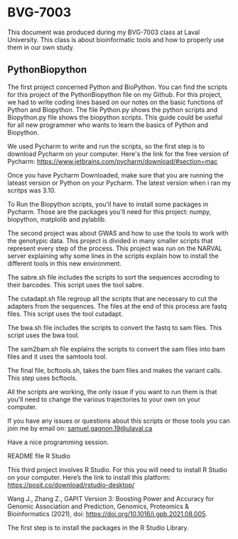 # BVG-7003
This document was produced during my BVG-7003 class at Laval University. This class is about bioinformatic tools and how to properly use them in our own study. 

## PythonBiopython
The first project concerned Python and BioPython. 
You can find the scripts for this project of the PythonBiopython file on my Github.
For this project, we had to write coding lines based on our notes on the basic functions of Python and Biopython. The file Python.py shows the python scripts and Biopython.py file shows the biopython scripts.
This guide could be useful for all new programmer who wants to learn the basics of Python and Biopython.

We used Pycharm to write and run the scripts, so the first step is to download Pycharm on your computer. Here's the link for the free version of Pycharm: https://www.jetbrains.com/pycharm/download/#section=mac

Once you have Pycharm Downloaded, make sure that you are running the lateast version or Python on your Pycharm. The latest version when i ran my scritps was 3.10.

To Run the Biopython scripts, you'll have to install some packages in Pycharm. Those are the packages you'll need for this project: numpy, biopython, matplolib and pylablib.


The second project was about GWAS and how to use the tools to work with the genotypic data. This project is divided in many smaller scripts that represent every step of the process. 
This project was run on the NARVAL server explaining why some lines in the scripts explain how to install the different tools in this new environment. 

The sabre.sh file includes the scripts to sort the sequences accroding to their barcodes. This script uses the tool sabre.

The cutadapt.sh file regroup all the scripts that are necessary to cut the adapters from the sequences. The files at the end of this process are fastq files. This script uses the tool cutadapt.

The bwa.sh file includes the scripts to convert the fastq to sam files. This script uses the bwa tool. 

The sam2bam.sh file explains the scripts to convert the sam files into bam files and it uses the samtools tool. 

The final file, bcftools.sh, takes the bam files and makes the variant calls. This step uses bcftools. 


All the scripts are working, the only issue if you want to run them is that you'll need to change the various trajectories to your own on your computer. 

If you have any issues or questions about this scripts or those tools you can join me by email on: samuel.gagnon.19@ulaval.ca

Have a nice programming session. 



README file R Studio

This third project involves R Studio. 
For this you will need to install R Studio on your computer. Here’s the link to install this platform: https://posit.co/download/rstudio-desktop/



Wang J., Zhang Z., GAPIT Version 3: Boosting Power and Accuracy for Genomic Association and Prediction, Genomics, Proteomics & Bioinformatics (2021), doi: https://doi.org/10.1016/j.gpb.2021.08.005.

The first step is to install the packages in the R Studio Library.
